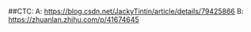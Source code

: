 ##CTC:
A: https://blog.csdn.net/JackyTintin/article/details/79425866
B: https://zhuanlan.zhihu.com/p/41674645
